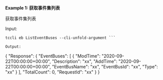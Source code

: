 **Example 1: 获取事件集列表**

获取事件集列表

Input: 

```
tccli eb ListEventBuses --cli-unfold-argument ```

Output: 
```
{
    "Response": {
        "EventBuses": [
            {
                "ModTime": "2020-09-22T00:00:00+00:00",
                "Description": "xx",
                "AddTime": "2020-09-22T00:00:00+00:00",
                "EventBusName": "xx",
                "EventBusId": "xx",
                "Type": "xx"
            }
        ],
        "TotalCount": 0,
        "RequestId": "xx"
    }
}
```

